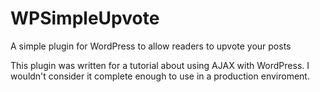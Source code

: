 WPSimpleUpvote
==============

A simple plugin for WordPress to allow readers to upvote your posts

This plugin was written for a tutorial about using AJAX with WordPress. 
I wouldn't consider it complete enough to use in a production enviroment.
